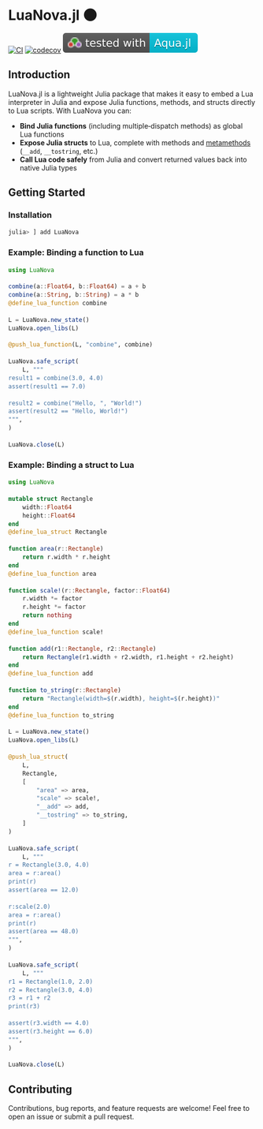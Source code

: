 # LuaNova.jl 🌑

[![CI](https://github.com/raphasampaio/LuaNova.jl/actions/workflows/CI.yml/badge.svg)](https://github.com/raphasampaio/LuaNova.jl/actions/workflows/CI.yml)
[![codecov](https://codecov.io/gh/raphasampaio/LuaNova.jl/graph/badge.svg?token=Qkg4DKh6HJ)](https://codecov.io/gh/raphasampaio/LuaNova.jl)
[![Aqua](https://raw.githubusercontent.com/JuliaTesting/Aqua.jl/master/badge.svg)](https://github.com/JuliaTesting/Aqua.jl)

## Introduction

LuaNova.jl is a lightweight Julia package that makes it easy to embed a Lua interpreter in Julia and expose Julia functions, methods, and structs directly to Lua scripts. With LuaNova you can:

- **Bind Julia functions** (including multiple‐dispatch methods) as global Lua functions  
- **Expose Julia structs** to Lua, complete with methods and [metamethods](https://www.lua.org/manual/5.4/manual.html#2.4) (`__add`, `__tostring`, etc.)  
- **Call Lua code safely** from Julia and convert returned values back into native Julia types

## Getting Started

### Installation

```julia
julia> ] add LuaNova
```

### Example: Binding a function to Lua

```julia
using LuaNova

combine(a::Float64, b::Float64) = a + b
combine(a::String, b::String) = a * b
@define_lua_function combine

L = LuaNova.new_state()
LuaNova.open_libs(L)

@push_lua_function(L, "combine", combine)

LuaNova.safe_script(
    L, """
result1 = combine(3.0, 4.0)
assert(result1 == 7.0)

result2 = combine("Hello, ", "World!")
assert(result2 == "Hello, World!")
""",
)

LuaNova.close(L)
```

### Example: Binding a struct to Lua

```julia
using LuaNova

mutable struct Rectangle
    width::Float64
    height::Float64
end
@define_lua_struct Rectangle

function area(r::Rectangle)
    return r.width * r.height
end
@define_lua_function area

function scale!(r::Rectangle, factor::Float64)
    r.width *= factor
    r.height *= factor
    return nothing
end
@define_lua_function scale!

function add(r1::Rectangle, r2::Rectangle)
    return Rectangle(r1.width + r2.width, r1.height + r2.height)
end
@define_lua_function add

function to_string(r::Rectangle)
    return "Rectangle(width=$(r.width), height=$(r.height))"
end
@define_lua_function to_string

L = LuaNova.new_state()
LuaNova.open_libs(L)

@push_lua_struct(
    L,
    Rectangle,
    [
        "area" => area,
        "scale" => scale!,
        "__add" => add,
        "__tostring" => to_string,
    ]
)

LuaNova.safe_script(
    L, """
r = Rectangle(3.0, 4.0)
area = r:area()
print(r)
assert(area == 12.0)

r:scale(2.0)
area = r:area()
print(r)
assert(area == 48.0)
""",
)

LuaNova.safe_script(
    L, """
r1 = Rectangle(1.0, 2.0)
r2 = Rectangle(3.0, 4.0)
r3 = r1 + r2
print(r3)

assert(r3.width == 4.0)
assert(r3.height == 6.0)
""",
)

LuaNova.close(L)
```

## Contributing

Contributions, bug reports, and feature requests are welcome! Feel free to open an issue or submit a pull request.
